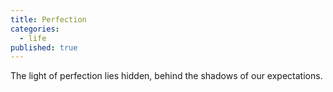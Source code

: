 ```yaml
---
title: Perfection
categories:
  - life
published: true
---
```

The light 
of perfection 
lies hidden,
behind the shadows
of our expectations.
